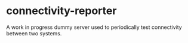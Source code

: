 # connectivity-reporter

A work in progress dummy server used to periodically test connectivity between two systems.